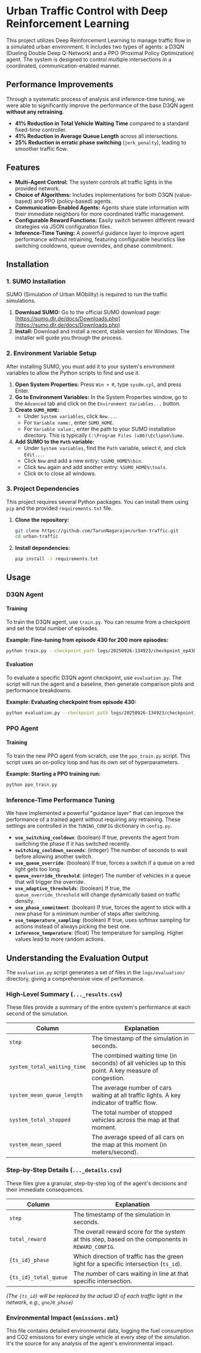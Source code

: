 # Urban Traffic Control with Deep Reinforcement Learning

This project utilizes Deep Reinforcement Learning to manage traffic flow in a simulated urban environment. It includes two types of agents: a D3QN (Dueling Double Deep Q-Network) and a PPO (Proximal Policy Optimization) agent. The system is designed to control multiple intersections in a coordinated, communication-enabled manner.

## Performance Improvements

Through a systematic process of analysis and inference-time tuning, we were able to significantly improve the performance of the base D3QN agent **without any retraining**.

*   **41% Reduction in Total Vehicle Waiting Time** compared to a standard fixed-time controller.
*   **41% Reduction in Average Queue Length** across all intersections.
*   **25% Reduction in erratic phase switching** (`jerk_penalty`), leading to smoother traffic flow.

## Features

- **Multi-Agent Control:** The system controls all traffic lights in the provided network.
- **Choice of Algorithms:** Includes implementations for both D3QN (value-based) and PPO (policy-based) agents.
- **Communication-Enabled Agents:** Agents share state information with their immediate neighbors for more coordinated traffic management.
- **Configurable Reward Functions:** Easily switch between different reward strategies via JSON configuration files.
- **Inference-Time Tuning:** A powerful guidance layer to improve agent performance without retraining, featuring configurable heuristics like switching cooldowns, queue overrides, and phase commitment.

## Installation

### 1. SUMO Installation

SUMO (Simulation of Urban MObility) is required to run the traffic simulations.

1.  **Download SUMO:** Go to the official SUMO download page: [https://sumo.dlr.de/docs/Downloads.php](https://sumo.dlr.de/docs/Downloads.php)
2.  **Install:** Download and install a recent, stable version for Windows. The installer will guide you through the process.

### 2. Environment Variable Setup

After installing SUMO, you must add it to your system's environment variables to allow the Python scripts to find and use it.

1.  **Open System Properties:** Press `Win + R`, type `sysdm.cpl`, and press Enter.
2.  **Go to Environment Variables:** In the System Properties window, go to the `Advanced` tab and click on the `Environment Variables...` button.
3.  **Create `SUMO_HOME`:**
    *   Under `System variables`, click `New...`.
    *   For `Variable name:`, enter `SUMO_HOME`.
    *   For `Variable value:`, enter the path to your SUMO installation directory. This is typically `C:\Program Files (x86)\Eclipse\Sumo`.
4.  **Add SUMO to the `Path` variable:**
    *   Under `System variables`, find the `Path` variable, select it, and click `Edit...`.
    *   Click `New` and add a new entry: `%SUMO_HOME%\bin`.
    *   Click `New` again and add another entry: `%SUMO_HOME%\tools`.
    *   Click `OK` to close all windows.

### 3. Project Dependencies

This project requires several Python packages. You can install them using `pip` and the provided `requirements.txt` file.

1.  **Clone the repository:**
    ```bash
    git clone https://github.com/TarunNagarajan/urban-traffic.git
    cd urban-traffic
    ```
2.  **Install dependencies:**
    ```bash
    pip install -r requirements.txt
    ```

## Usage

### D3QN Agent

#### Training
To train the D3QN agent, use `train.py`. You can resume from a checkpoint and set the total number of episodes.

**Example: Fine-tuning from episode 430 for 200 more episodes:**
```bash
python train.py --checkpoint_path logs/20250926-134923/checkpoint_ep430.pth --start_episode 431 --episodes 630
```

#### Evaluation
To evaluate a specific D3QN agent checkpoint, use `evaluation.py`. The script will run the agent and a baseline, then generate comparison plots and performance breakdowns.

**Example: Evaluating checkpoint from episode 430:**
```bash
python evaluation.py --checkpoint_path logs/20250926-134923/checkpoint_ep430.pth --config default
```

### PPO Agent

#### Training
To train the new PPO agent from scratch, use the `ppo_train.py` script. This script uses an on-policy loop and has its own set of hyperparameters.

**Example: Starting a PPO training run:**
```bash
python ppo_train.py
```

### Inference-Time Performance Tuning

We have implemented a powerful "guidance layer" that can improve the performance of a trained agent without requiring any retraining. These settings are controlled in the `TUNING_CONFIG` dictionary in `config.py`.

- **`use_switching_cooldown`**: (boolean) If true, prevents the agent from switching the phase if it has switched recently.
- **`switching_cooldown_seconds`**: (integer) The number of seconds to wait before allowing another switch.
- **`use_queue_override`**: (boolean) If true, forces a switch if a queue on a red light gets too long.
- **`queue_override_threshold`**: (integer) The number of vehicles in a queue that will trigger the override.
- **`use_adaptive_thresholds`**: (boolean) If true, the `queue_override_threshold` will change dynamically based on traffic density.
- **`use_phase_commitment`**: (boolean) If true, forces the agent to stick with a new phase for a minimum number of steps after switching.
- **`use_temperature_sampling`**: (boolean) If true, uses softmax sampling for actions instead of always picking the best one.
- **`inference_temperature`**: (float) The temperature for sampling. Higher values lead to more random actions.

## Understanding the Evaluation Output

The `evaluation.py` script generates a set of files in the `logs/evaluation/` directory, giving a comprehensive view of performance.

### High-Level Summary (`..._results.csv`)

These files provide a summary of the entire system's performance at each second of the simulation.

| Column                      | Explanation                                                                                      |
| --------------------------- | ------------------------------------------------------------------------------------------------ |
| `step`                      | The timestamp of the simulation in seconds.                                                      |
| `system_total_waiting_time` | The combined waiting time (in seconds) of all vehicles up to this point. A key measure of congestion. |
| `system_mean_queue_length`  | The average number of cars waiting at all traffic lights. A key indicator of traffic flow.      |
| `system_total_stopped`      | The total number of stopped vehicles across the map at that moment.                                |
| `system_mean_speed`         | The average speed of all cars on the map at this moment (in meters/second).                      |

### Step-by-Step Details (`..._details.csv`)

These files give a granular, step-by-step log of the agent's decisions and their immediate consequences.

| Column                | Explanation                                                                                             |
| --------------------- | ------------------------------------------------------------------------------------------------------- |
| `step`                | The timestamp of the simulation in seconds.                                                             |
| `total_reward`        | The overall reward score for the system at this step, based on the components in `REWARD_CONFIG`.       |
| `{ts_id}_phase`       | Which direction of traffic has the green light for a specific intersection (`ts_id`).                     |
| `{ts_id}_total_queue` | The number of cars waiting in line at that specific intersection.                                         |

*(The `{ts_id}` will be replaced by the actual ID of each traffic light in the network, e.g., `gneJ0_phase`)*

### Environmental Impact (`emissions.xml`)

This file contains detailed environmental data, logging the fuel consumption and CO2 emissions for every single vehicle at every step of the simulation. It's the source for any analysis of the agent's environmental impact.
